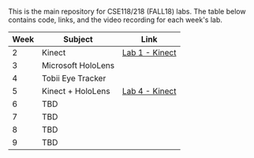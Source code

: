 This is the main repository for CSE118/218 (FALL18) labs. The table below contains code, links, and the video recording for each week's lab.

| Week | Subject            | Link |
|------|--------------------|------|
| 2    | Kinect             | [Lab 1 - Kinect](lab1-kinect/README.MD)     |
| 3    | Microsoft HoloLens |      |
| 4    | Tobii Eye Tracker  |      |
| 5    | Kinect + HoloLens  | [Lab 4 - Kinect](lab4-kinect-hololens/README.MD)   |
| 6    | TBD                |      |
| 7    | TBD                |      |
| 8    | TBD                |      |
| 9    | TBD                |      |
